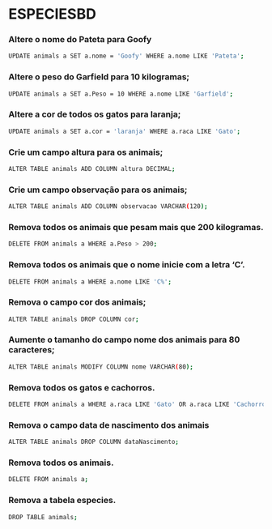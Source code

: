 # ESPECIESBD
### Altere o nome do Pateta para Goofy
``` bash
UPDATE animals a SET a.nome = 'Goofy' WHERE a.nome LIKE 'Pateta';
```
### Altere o peso do Garfield para 10 kilogramas;
``` bash
UPDATE animals a SET a.Peso = 10 WHERE a.nome LIKE 'Garfield';
```
### Altere a cor de todos os gatos para laranja;
``` bash
UPDATE animals a SET a.cor = 'laranja' WHERE a.raca LIKE 'Gato';
```
### Crie um campo altura para os animais;
``` bash
ALTER TABLE animals ADD COLUMN altura DECIMAL;
```
### Crie um campo observação para os animais;
``` bash
ALTER TABLE animals ADD COLUMN observacao VARCHAR(120);
```
### Remova todos os animais que pesam mais que 200 kilogramas.
``` bash
DELETE FROM animals a WHERE a.Peso > 200;
```
### Remova todos os animais que o nome inicie com a letra ‘C’.
``` bash
DELETE FROM animals a WHERE a.nome LIKE 'C%';
```
### Remova o campo cor dos animais;
``` bash
ALTER TABLE animals DROP COLUMN cor;
```
### Aumente o tamanho do campo nome dos animais para 80 caracteres;
``` bash
ALTER TABLE animals MODIFY COLUMN nome VARCHAR(80);
```
### Remova todos os gatos e cachorros.
``` bash
DELETE FROM animals a WHERE a.raca LIKE 'Gato' OR a.raca LIKE 'Cachorro';
```
### Remova o campo data de nascimento dos animais
``` bash
ALTER TABLE animals DROP COLUMN dataNascimento;
```
### Remova todos os animais.
``` bash
DELETE FROM animals a;
```
### Remova a tabela especies.
``` bash
DROP TABLE animals;
```
